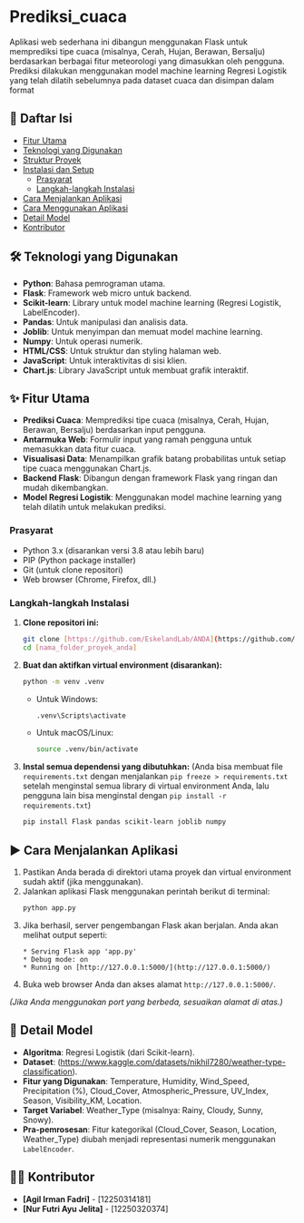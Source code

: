 # Prediksi_cuaca
Aplikasi web sederhana ini dibangun menggunakan Flask untuk memprediksi tipe cuaca (misalnya, Cerah, Hujan, Berawan, Bersalju) berdasarkan berbagai fitur meteorologi yang dimasukkan oleh pengguna. Prediksi dilakukan menggunakan model machine learning Regresi Logistik yang telah dilatih sebelumnya pada dataset cuaca dan disimpan dalam format

## 📝 Daftar Isi

* [Fitur Utama](#-fitur-utama)
* [Teknologi yang Digunakan](#-teknologi-yang-digunakan)
* [Struktur Proyek](#-struktur-proyek)
* [Instalasi dan Setup](#-instalasi-dan-setup)
    * [Prasyarat](#prasyarat)
    * [Langkah-langkah Instalasi](#langkah-langkah-instalasi)
* [Cara Menjalankan Aplikasi](#-cara-menjalankan-aplikasi)
* [Cara Menggunakan Aplikasi](#-cara-menggunakan-aplikasi)
* [Detail Model](#-detail-model)
* [Kontributor](#-kontributor)

## 🛠️ Teknologi yang Digunakan

* **Python**: Bahasa pemrograman utama.
* **Flask**: Framework web micro untuk backend.
* **Scikit-learn**: Library untuk model machine learning (Regresi Logistik, LabelEncoder).
* **Pandas**: Untuk manipulasi dan analisis data.
* **Joblib**: Untuk menyimpan dan memuat model machine learning.
* **Numpy**: Untuk operasi numerik.
* **HTML/CSS**: Untuk struktur dan styling halaman web.
* **JavaScript**: Untuk interaktivitas di sisi klien.
* **Chart.js**: Library JavaScript untuk membuat grafik interaktif.

## ✨ Fitur Utama

* **Prediksi Cuaca**: Memprediksi tipe cuaca (misalnya, Cerah, Hujan, Berawan, Bersalju) berdasarkan input pengguna.
* **Antarmuka Web**: Formulir input yang ramah pengguna untuk memasukkan data fitur cuaca.
* **Visualisasi Data**: Menampilkan grafik batang probabilitas untuk setiap tipe cuaca menggunakan Chart.js.
* **Backend Flask**: Dibangun dengan framework Flask yang ringan dan mudah dikembangkan.
* **Model Regresi Logistik**: Menggunakan model machine learning yang telah dilatih untuk melakukan prediksi.

### Prasyarat

* Python 3.x (disarankan versi 3.8 atau lebih baru)
* PIP (Python package installer)
* Git (untuk clone repositori)
* Web browser (Chrome, Firefox, dll.)

### Langkah-langkah Instalasi

1.  **Clone repositori ini:**
    ```bash
    git clone [https://github.com/EskelandLab/ANDA](https://github.com/EskelandLab/ANDA)
    cd [nama_folder_proyek_anda]
    ```

2.  **Buat dan aktifkan virtual environment (disarankan):**
    ```bash
    python -m venv .venv
    ```
    * Untuk Windows:
        ```bash
        .venv\Scripts\activate
        ```
    * Untuk macOS/Linux:
        ```bash
        source .venv/bin/activate
        ```

3.  **Instal semua dependensi yang dibutuhkan:**
    (Anda bisa membuat file `requirements.txt` dengan menjalankan `pip freeze > requirements.txt` setelah menginstal semua library di virtual environment Anda, lalu pengguna lain bisa menginstal dengan `pip install -r requirements.txt`)
    ```bash
    pip install Flask pandas scikit-learn joblib numpy
    ```
## ▶️ Cara Menjalankan Aplikasi

1.  Pastikan Anda berada di direktori utama proyek dan virtual environment sudah aktif (jika menggunakan).
2.  Jalankan aplikasi Flask menggunakan perintah berikut di terminal:
    ```bash
    python app.py
    ```
3.  Jika berhasil, server pengembangan Flask akan berjalan. Anda akan melihat output seperti:
    ```
    * Serving Flask app 'app.py'
    * Debug mode: on
    * Running on [http://127.0.0.1:5000/](http://127.0.0.1:5000/)
    ```
4.  Buka web browser Anda dan akses alamat `http://127.0.0.1:5000/`.

*(Jika Anda menggunakan port yang berbeda, sesuaikan alamat di atas.)*


## 🤖 Detail Model

* **Algoritma**: Regresi Logistik (dari Scikit-learn).
* **Dataset**: (https://www.kaggle.com/datasets/nikhil7280/weather-type-classification).
* **Fitur yang Digunakan**: Temperature, Humidity, Wind_Speed, Precipitation (%), Cloud_Cover, Atmospheric_Pressure, UV_Index, Season, Visibility_KM, Location.
* **Target Variabel**: Weather_Type (misalnya: Rainy, Cloudy, Sunny, Snowy).
* **Pra-pemrosesan**: Fitur kategorikal (Cloud_Cover, Season, Location, Weather_Type) diubah menjadi representasi numerik menggunakan `LabelEncoder`.

## 🧑‍💻 Kontributor

* **[Agil Irman Fadri]** - [12250314181]
* **[Nur Futri Ayu Jelita]** - [12250320374]

